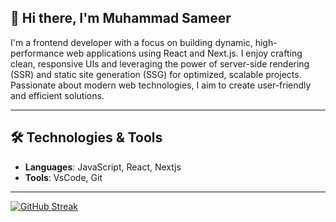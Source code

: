 ## 👋 Hi there, I'm Muhammad Sameer

I'm a frontend developer with a focus on building dynamic, high-performance web applications using React and Next.js. I enjoy crafting clean, responsive UIs and leveraging the power of server-side rendering (SSR) and static site generation (SSG) for optimized, scalable projects. Passionate about modern web technologies, I aim to create user-friendly and efficient solutions.
 ***
 ## 🛠️ Technologies & Tools

 - **Languages**: JavaScript, React, Nextjs
 - **Tools**: VsCode, Git

***
[![GitHub Streak](https://streak-stats.demolab.com?user=SameerAteeq&theme=dark&hide_border=true)](https://git.io/streak-stats)
